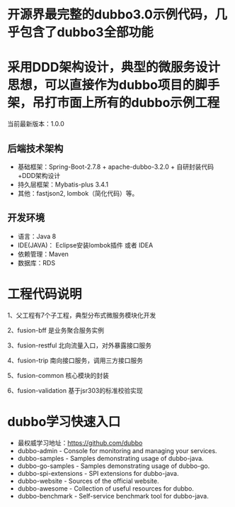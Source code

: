 
开源界最完整的dubbo3.0示例代码，几乎包含了dubbo3全部功能
===============
采用DDD架构设计，典型的微服务设计思想，可以直接作为dubbo项目的脚手架，吊打市面上所有的dubbo示例工程
===============

当前最新版本：1.0.0

## 后端技术架构
- 基础框架：Spring-Boot-2.7.8 + apache-dubbo-3.2.0 + 自研封装代码+DDD架构设计
- 持久层框架：Mybatis-plus 3.4.1
- 其他：fastjson2, lombok（简化代码）等。

## 开发环境
- 语言：Java 8
- IDE(JAVA)： Eclipse安装lombok插件 或者 IDEA
- 依赖管理：Maven
- 数据库：RDS

# 工程代码说明
1、父工程有7个子工程，典型分布式微服务模块化开发

2、fusion-bff 是业务聚合服务实例

3、fusion-restful 北向流量入口，对外暴露接口服务

4、fusion-trip 南向接口服务，调用三方接口服务

5、fusion-common 核心模块的封装

6、fusion-validation 基于jsr303的标准校验实现

# dubbo学习快速入口
- 最权威学习地址：https://github.com/dubbo
- dubbo-admin - Console for monitoring and managing your services.
- dubbo-samples - Samples demonstrating usage of dubbo-java.
- dubbo-go-samples - Samples demonstrating usage of dubbo-go.
- dubbo-spi-extensions - SPI extensions for dubbo-java.
- dubbo-website - Sources of the official website.
- dubbo-awesome - Collection of useful resources for dubbo.
- dubbo-benchmark - Self-service benchmark tool for dubbo-java.



